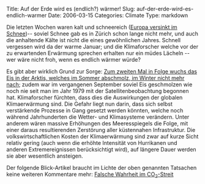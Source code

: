 Title: Auf der Erde wird es (endlich?) wärmer!
Slug: auf-der-erde-wird-es-endlich-warmer
Date: 2006-03-15
Categories: Climate
Type: markdown

Die letzten Wochen waren kalt und schneereich ([Europa versinkt im Schnee](http://www.spiegel.de/wissenschaft/weltraum/0,1518,406099,00.html))-- soviel Schnee gab es in Zürich schon lange nicht mehr, und auch die anhaltende Kälte ist nicht die eines gewöhnlichen Jahres. Schnell vergessen wird da der warme Januar; und die Klimaforscher welche vor der zu erwartenden Erwärmung sprechen erhalten nur ein müdes Lächeln -- wer wäre nicht froh, wenn es endlich wärmer würde?

Es gibt aber wirklich Grund zur Sorge: [Zum zweiten Mal in Folge wuchs das Eis in der Arktis, welches im Sommer abschmolz, im Winter nicht mehr nach](http://www.spiegel.de/wissenschaft/erde/0,1518,406113,00.html); zudem war im vergangenen September soviel Eis geschmolzen wie noch nie seit man im Jahr 1979 mit der Satellitenbeobachtung begonnen hat. Klimaforscher fürchten, dass dies die Auswirkungen der globalen Klimaerwärmung sind. Die Gefahr liegt nun darin, dass sich selbst verstärkende Prozesse in Gang gesetzt werden könnten, welche noch während Jahrhunderten die Wetter- und Klimasysteme verändern. Unter anderem wären massive Erhöhungen des Meeresspiegels die Folge, mit einer daraus resultierenden Zerstörung aller küstennahen Infrastruktur. Die volkswirtschaftlichen Kosten der Klimaerwärmung sind zwar auf kurze Sicht relativ gering (auch wenn die erhöhte Intensität von Hurrikanen und anderen Extremereignissen berücksichtigt wird), auf längere Dauer werden sie aber wesentlich ansteigen.

Der folgende Blick-Artikel braucht im Lichte der oben genannten Tatsachen keine weiteren Kommentare mehr: [Falsche Wahrheit im CO<sub>2</sub>-Streit](http://www.blick.ch/news/schweiz/artikel33762)
